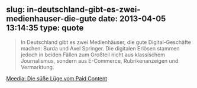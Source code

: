 slug: in-deutschland-gibt-es-zwei-medienhauser-die-gute
date: 2013-04-05 13:14:35
type: quote
---

> In Deutschland gibt es zwei Medienhäuser, die gute Digital-Geschäfte machen: Burda und Axel Springer. Die digitalen Erlösen stammen jedoch in beiden Fällen zum Großteil nicht aus klassischem Journalismus, sondern aus E-Commerce, Rubrikenanzeigen und Vermarktung.

[Meedia: Die süße Lüge vom Paid Content](http://meedia.de/internet/die-suesse-luege-vom-paid-content/2013/04/02.html)
